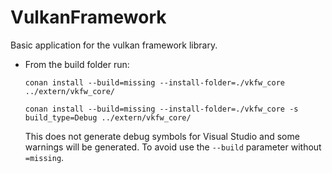 # VulkanFramework
Basic application for the vulkan framework library.

- From the build folder run:

  ```conan install --build=missing --install-folder=./vkfw_core ../extern/vkfw_core/```

  ```conan install --build=missing --install-folder=./vkfw_core -s build_type=Debug ../extern/vkfw_core/```

  This does not generate debug symbols for Visual Studio and some warnings will be generated. To avoid use the `--build` parameter without `=missing`.
